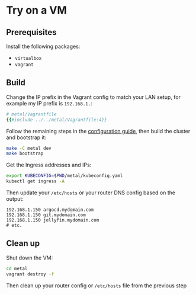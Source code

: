 # Try on a VM

## Prerequisites

Install the following packages:

- `virtualbox`
- `vagrant`

## Build

Change the IP prefix in the Vagrant config to match your LAN setup, for example my IP prefix is `192.168.1.`:

```ruby
# metal/Vagrantfile
{{#include ../../metal/Vagrantfile:4}}
```

Follow the remaining steps in the [configuration guide](./deployment/configuration.md), then build the cluster and bootstrap it:

```sh
make -C metal dev
make bootstrap
```

Get the Ingress addresses and IPs:

```sh
export KUBECONFIG=$PWD/metal/kubeconfig.yaml
kubectl get ingress -A
```

Then update your `/etc/hosts` or your router DNS config based on the output:

```
192.168.1.150 argocd.mydomain.com
192.168.1.150 git.mydomain.com
192.168.1.150 jellyfin.mydomain.com
# etc.
```

## Clean up

Shut down the VM:

```sh
cd metal
vagrant destroy -f
```

Then clean up your router config or `/etc/hosts` file from the previous step
